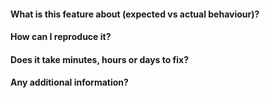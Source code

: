#### What is this feature about (expected vs actual behaviour)?

#### How can I reproduce it?

#### Does it take minutes, hours or days to fix?

#### Any additional information?